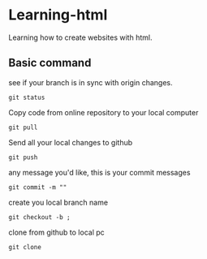 # Learning-html
Learning how to create websites with html.

## Basic command
see if your branch is in sync with origin changes.
```
git status
```
Copy code from online repository to your local computer
```
git pull 
```
Send all your local changes to github
```
git push 
```
any message you'd like, this is your commit messages
```
git commit -m ""  
```
create you local branch name
```
git checkout -b ; 
```
clone from github to local pc
```
git clone
```
